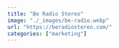 ```yaml
---
title: "Be Radio Stereo"
image: "./_images/be-radio.webp"
url: "https://beradiostereo.com/"
categories: ["marketing"]
---
```

